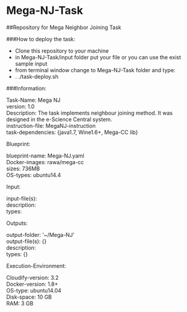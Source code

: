 # Mega-NJ-Task
##Repository for Mega Neighbor Joining Task 

###How to deploy the task:  
- Clone this repository to your machine  
- in Mega-NJ-Task/input folder put your file or you can use the exist sample input
- from terminal window change to Mega-NJ-Task folder and type:
- . ./task-deploy.sh
  
###Information:  

  Task-Name: Mega NJ  
  version: 1.0  
  Description: The task implements neighbour joining method. It was designed in the e-Science Central system.  
  instruction-file: MegaNJ-instruction  
  task-dependencies: {java1.7, Wine1.6+, Mega-CC lib}   
  
Blueprint:  
  
  blueprint-name: Mega-NJ.yaml  
  Docker-images: rawa/mega-cc  
  sizes: 736MB  
  OS-types: ubuntu14.4   
  
Input:  
  
  input-file(s):   
  description:   
  types:   
  
Outputs:  
  
  output-folder: '~/Mega-NJ'  
  output-file(s): {}  
  description:  
  types: {}  
  
Execution-Environment:  
  
  Cloudify-version: 3.2  
  Docker-version: 1.8+  
  OS-type: ubuntu14.04  
  Disk-space: 10 GB  
  RAM: 3 GB  
